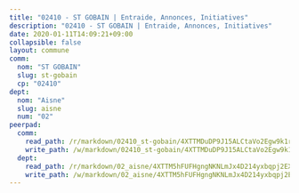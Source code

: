 ```yaml
---
title: "02410 - ST GOBAIN | Entraide, Annonces, Initiatives"
description: "02410 - ST GOBAIN | Entraide, Annonces, Initiatives"
date: 2020-01-11T14:09:21+09:00
collapsible: false
layout: commune
comm:
  nom: "ST GOBAIN"
  slug: st-gobain
  cp: "02410"
dept:
  nom: "Aisne"
  slug: aisne
  num: "02"
peerpad:
  comm:
    read_path: /r/markdown/02410_st-gobain/4XTTMDuDP9J15ALCtaVo2Egw9k1r2NWUKLSV6xjHDADkhdKV3
    write_path: /w/markdown/02410_st-gobain/4XTTMDuDP9J15ALCtaVo2Egw9k1r2NWUKLSV6xjHDADkhdKV3-K3TgTpfd93mCo7gKSwuzR2gz3iRXxv9MFRm5JPEBvFPqsR9bEPW6irzqmRtBijyhvxvqNnAoCoii6zxWaTcYQK4pJih34P9iQQSEJFJjRG8e6FRZYo8hbh9GWSgQfQLTKuNTmH7f
  dept:
    read_path: /r/markdown/02_aisne/4XTTM5hFUFHgngNKNLmJx4D214yxbqpj2EXK5CBjZ5LZF3zAf
    write_path: /w/markdown/02_aisne/4XTTM5hFUFHgngNKNLmJx4D214yxbqpj2EXK5CBjZ5LZF3zAf-K3TgUfAP6D753WPagZBnpcFgyCUpnZXNhrQsKU6J8qon6wxmFCHD5kB3GMzCYyJmAGHN58p9qgKDhnEgSAuHEK3wjVXSJoUkHyn6Vb7T2aNZ2y6ez5BMkQCEQxoUkfyK9J3TXU3M
---
```


